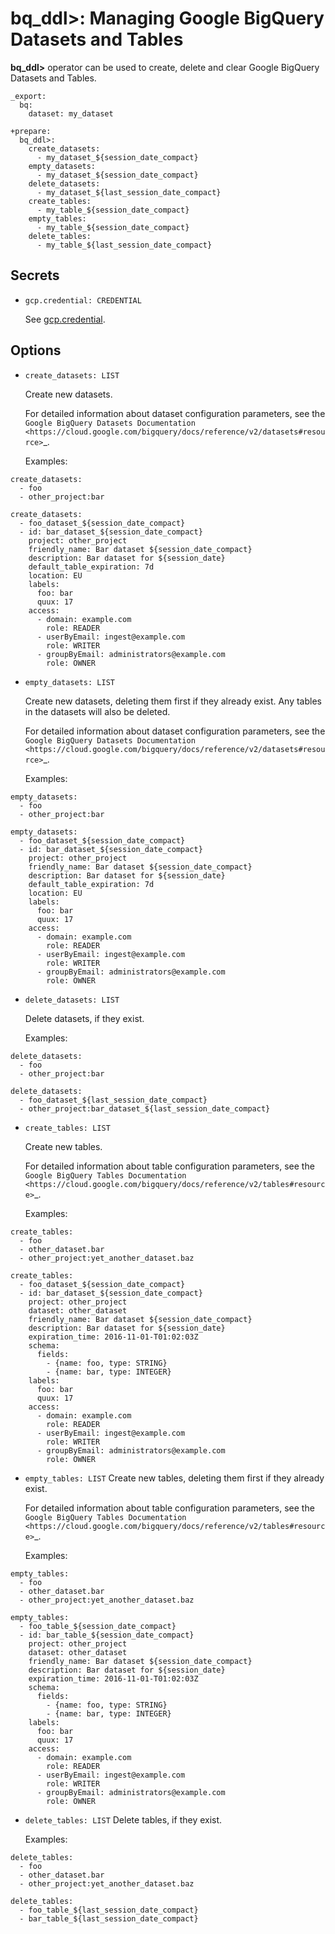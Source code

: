 # bq_ddl>: Managing Google BigQuery Datasets and Tables

**bq_ddl>** operator can be used to create, delete and clear Google BigQuery Datasets and Tables.

    _export:
      bq:
        dataset: my_dataset

    +prepare:
      bq_ddl>:
        create_datasets:
          - my_dataset_${session_date_compact}
        empty_datasets:
          - my_dataset_${session_date_compact}
        delete_datasets:
          - my_dataset_${last_session_date_compact}
        create_tables:
          - my_table_${session_date_compact}
        empty_tables:
          - my_table_${session_date_compact}
        delete_tables:
          - my_table_${last_session_date_compact}


## Secrets

* `gcp.credential: CREDENTIAL`

  See [gcp.credential](../bq.html#secrets).

## Options

* `create_datasets: LIST`

  Create new datasets.

  For detailed information about dataset configuration parameters, see the `Google BigQuery Datasets Documentation <https://cloud.google.com/bigquery/docs/reference/v2/datasets#resource>`_.

  Examples:

```
create_datasets:
  - foo
  - other_project:bar
```

```
create_datasets:
  - foo_dataset_${session_date_compact}
  - id: bar_dataset_${session_date_compact}
    project: other_project
    friendly_name: Bar dataset ${session_date_compact}
    description: Bar dataset for ${session_date}
    default_table_expiration: 7d
    location: EU
    labels:
      foo: bar
      quux: 17
    access:
      - domain: example.com
        role: READER
      - userByEmail: ingest@example.com
        role: WRITER
      - groupByEmail: administrators@example.com
        role: OWNER
```

* `empty_datasets: LIST`

  Create new datasets, deleting them first if they already exist. Any tables in the datasets will also be deleted.

  For detailed information about dataset configuration parameters, see the `Google BigQuery Datasets Documentation <https://cloud.google.com/bigquery/docs/reference/v2/datasets#resource>`_.

  Examples:

```
empty_datasets:
  - foo
  - other_project:bar
```

```
empty_datasets:
  - foo_dataset_${session_date_compact}
  - id: bar_dataset_${session_date_compact}
    project: other_project
    friendly_name: Bar dataset ${session_date_compact}
    description: Bar dataset for ${session_date}
    default_table_expiration: 7d
    location: EU
    labels:
      foo: bar
      quux: 17
    access:
      - domain: example.com
        role: READER
      - userByEmail: ingest@example.com
        role: WRITER
      - groupByEmail: administrators@example.com
        role: OWNER
```

* `delete_datasets: LIST`

  Delete datasets, if they exist.

  Examples:

```
delete_datasets:
  - foo
  - other_project:bar
```

```
delete_datasets:
  - foo_dataset_${last_session_date_compact}
  - other_project:bar_dataset_${last_session_date_compact}
```

* `create_tables: LIST`

  Create new tables.

  For detailed information about table configuration parameters, see the `Google BigQuery Tables Documentation <https://cloud.google.com/bigquery/docs/reference/v2/tables#resource>`_.

  Examples:

```
create_tables:
  - foo
  - other_dataset.bar
  - other_project:yet_another_dataset.baz
```

```
create_tables:
  - foo_dataset_${session_date_compact}
  - id: bar_dataset_${session_date_compact}
    project: other_project
    dataset: other_dataset
    friendly_name: Bar dataset ${session_date_compact}
    description: Bar dataset for ${session_date}
    expiration_time: 2016-11-01-T01:02:03Z
    schema:
      fields:
        - {name: foo, type: STRING}
        - {name: bar, type: INTEGER}
    labels:
      foo: bar
      quux: 17
    access:
      - domain: example.com
        role: READER
      - userByEmail: ingest@example.com
        role: WRITER
      - groupByEmail: administrators@example.com
        role: OWNER
```

* `empty_tables: LIST`
  Create new tables, deleting them first if they already exist.

  For detailed information about table configuration parameters, see the `Google BigQuery Tables Documentation <https://cloud.google.com/bigquery/docs/reference/v2/tables#resource>`_.

  Examples:

```
empty_tables:
  - foo
  - other_dataset.bar
  - other_project:yet_another_dataset.baz
```

```
empty_tables:
  - foo_table_${session_date_compact}
  - id: bar_table_${session_date_compact}
    project: other_project
    dataset: other_dataset
    friendly_name: Bar dataset ${session_date_compact}
    description: Bar dataset for ${session_date}
    expiration_time: 2016-11-01-T01:02:03Z
    schema:
      fields:
        - {name: foo, type: STRING}
        - {name: bar, type: INTEGER}
    labels:
      foo: bar
      quux: 17
    access:
      - domain: example.com
        role: READER
      - userByEmail: ingest@example.com
        role: WRITER
      - groupByEmail: administrators@example.com
        role: OWNER
```

* `delete_tables: LIST`
  Delete tables, if they exist.

  Examples:

```
delete_tables:
  - foo
  - other_dataset.bar
  - other_project:yet_another_dataset.baz
```

```
delete_tables:
  - foo_table_${last_session_date_compact}
  - bar_table_${last_session_date_compact}
```


